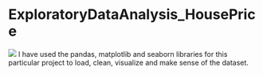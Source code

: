 # ExploratoryDataAnalysis_HousePrice
![](media/PP1.jpg)
I have used the pandas, matplotlib and seaborn libraries for this particular project to load, clean, visualize and make sense of the dataset.
